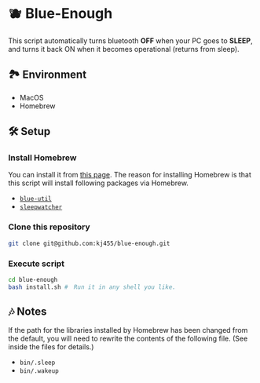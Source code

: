 # 🫐 Blue-Enough
This script automatically turns bluetooth **OFF** when your PC goes to **SLEEP**, and turns it back ON when it becomes operational (returns from sleep).

## 🏞️ Environment
- MacOS
- Homebrew

## 🛠️ Setup

### Install Homebrew
You can install it from [this page](https://brew.sh/index_ja).
The reason for installing Homebrew is that this script will install following packages via Homebrew.
- [`blue-util`](https://github.com/toy/blueutil)
- [`sleepwatcher`](https://www.bernhard-baehr.de/)

### Clone this repository
```bash
git clone git@github.com:kj455/blue-enough.git
```

### Execute script
```bash
cd blue-enough
bash install.sh #　Run it in any shell you like.
```

## 🎶 Notes
If the path for the libraries installed by Homebrew has been changed from the default, you will need to rewrite the contents of the following file. (See inside the files for details.)
- `bin/.sleep`
- `bin/.wakeup`